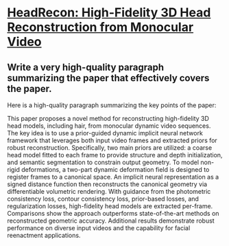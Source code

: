 # [HeadRecon: High-Fidelity 3D Head Reconstruction from Monocular Video](https://arxiv.org/abs/2312.08863)

## Write a very high-quality paragraph summarizing the paper that effectively covers the paper.

 Here is a high-quality paragraph summarizing the key points of the paper:

This paper proposes a novel method for reconstructing high-fidelity 3D head models, including hair, from monocular dynamic video sequences. The key idea is to use a prior-guided dynamic implicit neural network framework that leverages both input video frames and extracted priors for robust reconstruction. Specifically, two main priors are utilized: a coarse head model fitted to each frame to provide structure and depth initialization, and semantic segmentation to constrain output geometry. To model non-rigid deformations, a two-part dynamic deformation field is designed to register frames to a canonical space. An implicit neural representation as a signed distance function then reconstructs the canonical geometry via differentiable volumetric rendering. With guidance from the photometric consistency loss, contour consistency loss, prior-based losses, and regularization losses, high-fidelity head models are extracted per-frame. Comparisons show the approach outperforms state-of-the-art methods on reconstructed geometric accuracy. Additional results demonstrate robust performance on diverse input videos and the capability for facial reenactment applications.
